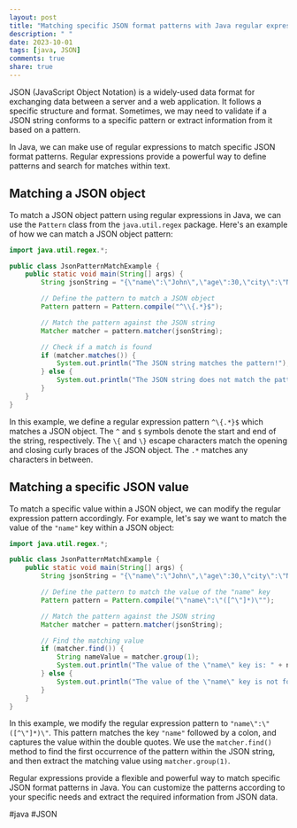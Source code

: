 ```yaml
---
layout: post
title: "Matching specific JSON format patterns with Java regular expressions"
description: " "
date: 2023-10-01
tags: [java, JSON]
comments: true
share: true
---
```


JSON (JavaScript Object Notation) is a widely-used data format for exchanging data between a server and a web application. It follows a specific structure and format. Sometimes, we may need to validate if a JSON string conforms to a specific pattern or extract information from it based on a pattern.

In Java, we can make use of regular expressions to match specific JSON format patterns. Regular expressions provide a powerful way to define patterns and search for matches within text.

## Matching a JSON object

To match a JSON object pattern using regular expressions in Java, we can use the `Pattern` class from the `java.util.regex` package. Here's an example of how we can match a JSON object pattern:

```java
import java.util.regex.*;

public class JsonPatternMatchExample {
    public static void main(String[] args) {
        String jsonString = "{\"name\":\"John\",\"age\":30,\"city\":\"New York\"}";

        // Define the pattern to match a JSON object
        Pattern pattern = Pattern.compile("^\\{.*}$");

        // Match the pattern against the JSON string
        Matcher matcher = pattern.matcher(jsonString);

        // Check if a match is found
        if (matcher.matches()) {
            System.out.println("The JSON string matches the pattern!");
        } else {
            System.out.println("The JSON string does not match the pattern!");
        }
    }
}
```

In this example, we define a regular expression pattern `^\{.*}$` which matches a JSON object. The `^` and `$` symbols denote the start and end of the string, respectively. The `\{` and `\}` escape characters match the opening and closing curly braces of the JSON object. The `.*` matches any characters in between.

## Matching a specific JSON value

To match a specific value within a JSON object, we can modify the regular expression pattern accordingly. For example, let's say we want to match the value of the `"name"` key within a JSON object:

```java
import java.util.regex.*;

public class JsonPatternMatchExample {
    public static void main(String[] args) {
        String jsonString = "{\"name\":\"John\",\"age\":30,\"city\":\"New York\"}";

        // Define the pattern to match the value of the "name" key
        Pattern pattern = Pattern.compile("\"name\":\"([^\"]*)\"");

        // Match the pattern against the JSON string
        Matcher matcher = pattern.matcher(jsonString);

        // Find the matching value
        if (matcher.find()) {
            String nameValue = matcher.group(1);
            System.out.println("The value of the \"name\" key is: " + nameValue);
        } else {
            System.out.println("The value of the \"name\" key is not found!");
        }
    }
}
```

In this example, we modify the regular expression pattern to `"name\":\"([^\"]*)\"`. This pattern matches the key `"name"` followed by a colon, and captures the value within the double quotes. We use the `matcher.find()` method to find the first occurrence of the pattern within the JSON string, and then extract the matching value using `matcher.group(1)`.

Regular expressions provide a flexible and powerful way to match specific JSON format patterns in Java. You can customize the patterns according to your specific needs and extract the required information from JSON data.

#java #JSON